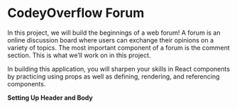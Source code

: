 # CodeyOverflow Forum

In this project, we will build the beginnings of a web forum! A forum is an online discussion board where users can exchange their opinions on a variety of topics. The most important component of a forum is the comment section. This is what we’ll work on in this project.

In building this application, you will sharpen your skills in React components by practicing using props as well as defining, rendering, and referencing components.

**Setting Up Header and Body**
